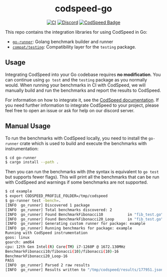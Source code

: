 <div align="center">
<h1>codspeed-go</h1>

[![CI](https://github.com/CodSpeedHQ/codspeed-go/actions/workflows/ci.yml/badge.svg?branch=main)](https://github.com/CodSpeedHQ/codspeed-go/actions/workflows/ci.yml)
[![Discord](https://img.shields.io/badge/chat%20on-discord-7289da.svg)](https://discord.com/invite/MxpaCfKSqF)
[![CodSpeed Badge](https://img.shields.io/endpoint?url=https://codspeed.io/badge.json)](https://codspeed.io/CodSpeedHQ/codspeed-go)

</div>

This repo contains the integration libraries for using CodSpeed in Go:

- [`go-runner`](./go-runner/): Golang benchmark builder and runner
- [`compat/testing`](./compat/testing/): Compatibility layer for the `testing` package.

## Usage

Integrating CodSpeed into your Go codebase requires **no modification**. You can continue using `go test` and the `testing` package as you normally would. When running your benchmarks in CI with CodSpeed, we will manually build and run the benchmarks and report the results to CodSpeed.

For information on how to integrate it, see the [CodSpeed documentation](https://codspeed.io/docs/benchmarks/golang). If you need further information to integrate CodSpeed to your project, please feel free to open an issue or ask for help on our discord server.


## Manual Usage

To run the benchmarks with CodSpeed locally, you need to install the `go-runner` crate which is used to build and execute the benchmarks with instrumentation:
```bash
$ cd go-runner
$ cargo install --path .
```

Then you can run the benchmarks with (the syntax is equivalent to `go test` but supports fewer flags). This will print all the benchmarks that can be run with CodSpeed and warnings if some benchmarks are not supported.
```bash
$ cd example
$ export CODSPEED_PROFILE_FOLDER=/tmp/codspeed
$ go-runner test -bench=.
[INFO  go_runner] Discovered 1 package
[INFO  go_runner] Total benchmarks discovered: 2
[INFO  go_runner] Found BenchmarkFibonacci10           in "fib_test.go"
[INFO  go_runner] Found BenchmarkFibonacci20_Loop      in "fib_test.go"
[INFO  go_runner] Generating custom runner for package: example
[INFO  go_runner] Running benchmarks for package: example
Running with CodSpeed instrumentation
goos: linux
goarch: amd64
cpu: 12th Gen Intel(R) Core(TM) i7-1260P @ 1672.130MHz
BenchmarkFibonacci10/fibonacci(10)/fibonacci(10)-16                    1              1523 ns/op
BenchmarkFibonacci20_Loop-16                                           1             31373 ns/op
PASS
[INFO  go_runner] Parsed 2 raw results
[INFO  go_runner] Results written to "/tmp/codspeed/results/177951.json"
```
